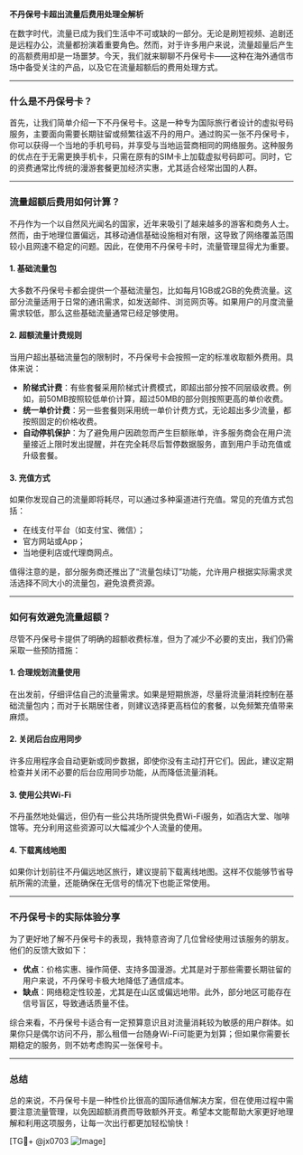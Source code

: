 **不丹保号卡超出流量后费用处理全解析**

在数字时代，流量已成为我们生活中不可或缺的一部分。无论是刷短视频、追剧还是远程办公，流量都扮演着重要角色。然而，对于许多用户来说，流量超量后产生的高额费用却是一场噩梦。今天，我们就来聊聊不丹保号卡——这种在海外通信市场中备受关注的产品，以及它在流量超额后的费用处理方式。

---

### 什么是不丹保号卡？

首先，让我们简单介绍一下不丹保号卡。这是一种专为国际旅行者设计的虚拟号码服务，主要面向需要长期驻留或频繁往返不丹的用户。通过购买一张不丹保号卡，你可以获得一个当地的手机号码，并享受与当地运营商相同的网络服务。这种服务的优点在于无需更换手机卡，只需在原有的SIM卡上加载虚拟号码即可。同时，它的资费通常比传统的漫游套餐更加经济实惠，尤其适合经常出国的人群。

---

### 流量超额后费用如何计算？

不丹作为一个以自然风光闻名的国家，近年来吸引了越来越多的游客和商务人士。然而，由于地理位置偏远，其移动通信基础设施相对有限，这导致了网络覆盖范围较小且网速不稳定的问题。因此，在使用不丹保号卡时，流量管理显得尤为重要。

#### 1. **基础流量包**
大多数不丹保号卡都会提供一个基础流量包，比如每月1GB或2GB的免费流量。这部分流量适用于日常的通讯需求，如发送邮件、浏览网页等。如果用户的月度流量需求较低，那么这些基础流量通常已经足够使用。

#### 2. **超额流量计费规则**
当用户超出基础流量包的限制时，不丹保号卡会按照一定的标准收取额外费用。具体来说：

- **阶梯式计费**：有些套餐采用阶梯式计费模式，即超出部分按不同层级收费。例如，前50MB按照较低单价计算，超过50MB的部分则按照更高的单价收费。
- **统一单价计费**：另一些套餐则采用统一单价计费方式，无论超出多少流量，都按照固定的价格收费。
- **自动停机保护**：为了避免用户因疏忽而产生巨额账单，许多服务商会在用户流量接近上限时发出提醒，并在完全耗尽后暂停数据服务，直到用户手动充值或升级套餐。

#### 3. **充值方式**
如果你发现自己的流量即将耗尽，可以通过多种渠道进行充值。常见的充值方式包括：
- 在线支付平台（如支付宝、微信）；
- 官方网站或App；
- 当地便利店或代理商网点。

值得注意的是，部分服务商还推出了“流量包续订”功能，允许用户根据实际需求灵活选择不同大小的流量包，避免浪费资源。

---

### 如何有效避免流量超额？

尽管不丹保号卡提供了明确的超额收费标准，但为了减少不必要的支出，我们仍需采取一些预防措施：

#### 1. **合理规划流量使用**
在出发前，仔细评估自己的流量需求。如果是短期旅游，尽量将流量消耗控制在基础流量包内；而对于长期居住者，则建议选择更高档位的套餐，以免频繁充值带来麻烦。

#### 2. **关闭后台应用同步**
许多应用程序会自动更新或同步数据，即使你没有主动打开它们。因此，建议定期检查并关闭不必要的后台应用同步功能，从而降低流量消耗。

#### 3. **使用公共Wi-Fi**
不丹虽然地处偏远，但仍有一些公共场所提供免费Wi-Fi服务，如酒店大堂、咖啡馆等。充分利用这些资源可以大幅减少个人流量的使用。

#### 4. **下载离线地图**
如果你计划前往不丹偏远地区旅行，建议提前下载离线地图。这样不仅能够节省导航所需的流量，还能确保在无信号的情况下也能正常使用。

---

### 不丹保号卡的实际体验分享

为了更好地了解不丹保号卡的表现，我特意咨询了几位曾经使用过该服务的朋友。他们的反馈大致如下：

- **优点**：价格实惠、操作简便、支持多国漫游。尤其是对于那些需要长期驻留的用户来说，不丹保号卡极大地降低了通信成本。
- **缺点**：网络稳定性较差，尤其是在山区或偏远地带。此外，部分地区可能存在信号盲区，导致通话质量不佳。

综合来看，不丹保号卡适合有一定预算意识且对流量消耗较为敏感的用户群体。如果你只是偶尔访问不丹，那么租借一台随身Wi-Fi可能更为划算；但如果你需要长期稳定的服务，则不妨考虑购买一张保号卡。

---

### 总结

总的来说，不丹保号卡是一种性价比很高的国际通信解决方案，但在使用过程中需要注意流量管理，以免因超额消费而导致额外开支。希望本文能帮助大家更好地理解和利用这项服务，让每一次出行都更加轻松愉快！

[TG💪+ @jx0703 ![Image](https://github.com/user-attachments/assets/dbca1d08-cadb-493c-b0ec-ad6f7a83f270)]